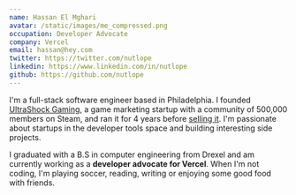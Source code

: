 ```yaml
---
name: Hassan El Mghari
avatar: /static/images/me_compressed.png
occupation: Developer Advocate
company: Vercel
email: hassan@hey.com
twitter: https://twitter.com/nutlope
linkedin: https://www.linkedin.com/in/nutlope
github: https://github.com/nutlope
---
```


I'm a full-stack software engineer based in Philadelphia. I founded [UltraShock Gaming](https://twitter.com/ushockgaming), a game marketing startup with a community of 500,000 members on Steam, and ran it for 4 years before [selling it](https://www.elmghari.com/startup-journey). I'm passionate about startups in the developer tools space and building interesting side projects.

I graduated with a B.S in computer engineering from Drexel and am currently working as a **developer advocate for Vercel**. When I'm not coding, I'm playing soccer, reading, writing or enjoying some good food with friends.
